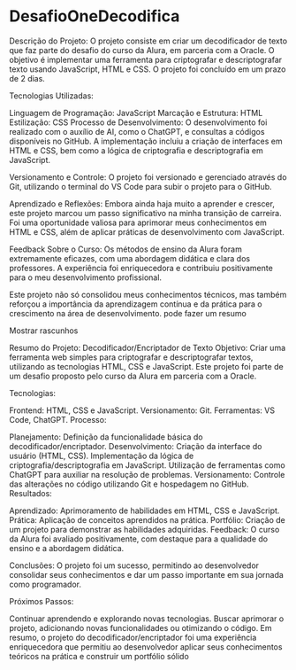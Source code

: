 # DesafioOneDecodifica
Descrição do Projeto:
O projeto consiste em criar um decodificador de texto que faz parte do desafio do curso da Alura, em parceria com a Oracle. O objetivo é implementar uma ferramenta para criptografar e descriptografar texto usando JavaScript, HTML e CSS. O projeto foi concluído em um prazo de 2 dias.

Tecnologias Utilizadas:

Linguagem de Programação: JavaScript
Marcação e Estrutura: HTML
Estilização: CSS
Processo de Desenvolvimento:
O desenvolvimento foi realizado com o auxílio de AI, como o ChatGPT, e consultas a códigos disponíveis no GitHub. A implementação incluiu a criação de interfaces em HTML e CSS, bem como a lógica de criptografia e descriptografia em JavaScript.

Versionamento e Controle:
O projeto foi versionado e gerenciado através do Git, utilizando o terminal do VS Code para subir o projeto para o GitHub.

Aprendizado e Reflexões:
Embora ainda haja muito a aprender e crescer, este projeto marcou um passo significativo na minha transição de carreira. Foi uma oportunidade valiosa para aprimorar meus conhecimentos em HTML e CSS, além de aplicar práticas de desenvolvimento com JavaScript.

Feedback Sobre o Curso:
Os métodos de ensino da Alura foram extremamente eficazes, com uma abordagem didática e clara dos professores. A experiência foi enriquecedora e contribuiu positivamente para o meu desenvolvimento profissional.

Este projeto não só consolidou meus conhecimentos técnicos, mas também reforçou a importância da aprendizagem contínua e da prática para o crescimento na área de desenvolvimento.
pode fazer um resumo


Mostrar rascunhos


Resumo do Projeto: Decodificador/Encriptador de Texto
Objetivo:
Criar uma ferramenta web simples para criptografar e descriptografar textos, utilizando as tecnologias HTML, CSS e JavaScript. Este projeto foi parte de um desafio proposto pelo curso da Alura em parceria com a Oracle.

Tecnologias:

Frontend: HTML, CSS e JavaScript.
Versionamento: Git.
Ferramentas: VS Code, ChatGPT.
Processo:

Planejamento: Definição da funcionalidade básica do decodificador/encriptador.
Desenvolvimento:
Criação da interface do usuário (HTML, CSS).
Implementação da lógica de criptografia/descriptografia em JavaScript.
Utilização de ferramentas como ChatGPT para auxiliar na resolução de problemas.
Versionamento: Controle das alterações no código utilizando Git e hospedagem no GitHub.
Resultados:

Aprendizado: Aprimoramento de habilidades em HTML, CSS e JavaScript.
Prática: Aplicação de conceitos aprendidos na prática.
Portfólio: Criação de um projeto para demonstrar as habilidades adquiridas.
Feedback:
O curso da Alura foi avaliado positivamente, com destaque para a qualidade do ensino e a abordagem didática.

Conclusões:
O projeto foi um sucesso, permitindo ao desenvolvedor consolidar seus conhecimentos e dar um passo importante em sua jornada como programador.

Próximos Passos:

Continuar aprendendo e explorando novas tecnologias.
Buscar aprimorar o projeto, adicionando novas funcionalidades ou otimizando o código.
Em resumo, o projeto do decodificador/encriptador foi uma experiência enriquecedora que permitiu ao desenvolvedor aplicar seus conhecimentos teóricos na prática e construir um portfólio sólido
